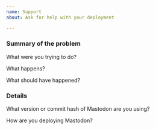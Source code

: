 ```yaml
---
name: Support
about: Ask for help with your deployment

---
```


### Summary of the problem

What were you trying to do?

What happens?

What should have happened?

### Details

What version or commit hash of Mastodon are you using?

How are you deploying Mastodon?

